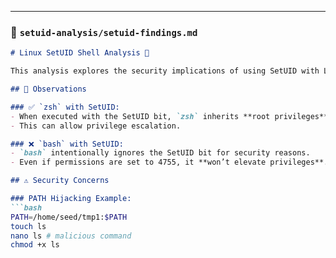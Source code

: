 
---

### 📄 `setuid-analysis/setuid-findings.md`

```markdown
# Linux SetUID Shell Analysis 🧪

This analysis explores the security implications of using SetUID with Linux shells such as `bash` and `zsh`.

## 🧪 Observations

### ✅ `zsh` with SetUID:
- When executed with the SetUID bit, `zsh` inherits **root privileges** if owned by root and executed by another user (like `seed`).
- This can allow privilege escalation.

### ❌ `bash` with SetUID:
- `bash` intentionally ignores the SetUID bit for security reasons.
- Even if permissions are set to 4755, it **won’t elevate privileges**.

## ⚠️ Security Concerns

### PATH Hijacking Example:
```bash
PATH=/home/seed/tmp1:$PATH
touch ls
nano ls # malicious command
chmod +x ls
